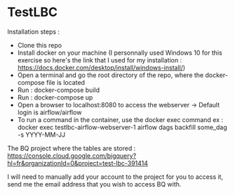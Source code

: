 # TestLBC
Installation steps : 
- Clone this repo
- Install docker on your machine (I personnally used Windows 10 for this exercise so here's the link that I used for my installation : https://docs.docker.com/desktop/install/windows-install/)
- Open a terminal and go the root directory of the repo, where the docker-compose file is located
- Run : docker-compose build
- Run : docker-compose up
- Open a browser to localhost:8080 to access the webserver -> Default login is airflow/airflow
- To run a command in the container, use the docker exec command
    ex : docker exec testlbc-airflow-webserver-1 airflow dags backfill some_dag -s YYYY-MM-JJ

The BQ project where the tables are stored : 
https://console.cloud.google.com/bigquery?hl=fr&organizationId=0&project=test-lbc-391414

I will need to manually add your account to the project for you to access it, send me the email address that you wish to access BQ with.